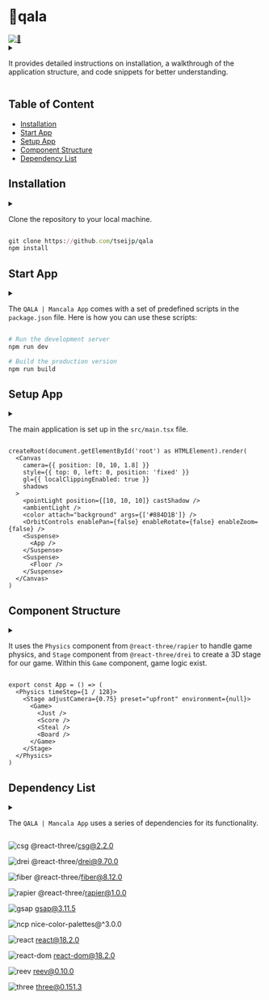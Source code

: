 # 🎨qala

<a href="https://qala.tsei.jp">
  <img alt="🎨" src="https://qala.tsei.jp/readme.gif"></img>
</a>

<details>
<summary>

It provides detailed instructions on installation,
a walkthrough of the application structure, and code snippets for better understanding.

</summary>

インストール方法、アプリケーション構造の説明、コードスニペットなど、詳細な説明を提供します。

</details>

## Table of Content

- [Installation](#installation)
- [Start App](#start-app)
- [Setup App](#setup-app)
- [Component Structure](#component-structure)
- [Dependency List](#dependency-list)

## Installation

<details>
<summary>

Clone the repository to your local machine.

</summary>

ローカルマシンにリポジトリをクローンします。

</details>

```ruby
git clone https://github.com/tseijp/qala
npm install
```

## Start App

<details>
<summary>

The `QALA | Mancala App` comes with a set of predefined scripts in the `package.json` file.
Here is how you can use these scripts:

</summary>

`QALA | Mancala App` には、`package.json` ファイルにあらかじめ定義された一連のスクリプトが付属しています。
以下に各スクリプトが何をするのかの簡単な説明を記載します：

</details>

```ruby
# Run the development server
npm run dev

# Build the production version
npm run build
```

## Setup App

<details>
<summary>

The main application is set up in the `src/main.tsx` file.

</summary>

メインのアプリケーション は `src/main.tsx` ファイルで設定されています。

</details>

```tsx
createRoot(document.getElementById('root') as HTMLElement).render(
  <Canvas
    camera={{ position: [0, 10, 1.8] }}
    style={{ top: 0, left: 0, position: 'fixed' }}
    gl={{ localClippingEnabled: true }}
    shadows
  >
    <pointLight position={[10, 10, 10]} castShadow />
    <ambientLight />
    <color attach="background" args={['#884D1B']} />
    <OrbitControls enablePan={false} enableRotate={false} enableZoom={false} />
    <Suspense>
      <App />
    </Suspense>
    <Suspense>
      <Floor />
    </Suspense>
  </Canvas>
)
```

## Component Structure

<details>
<summary>

It uses the `Physics` component from `@react-three/rapier` to handle game physics,
and `Stage` component from `@react-three/drei` to create a 3D stage for our game.
Within this `Game` component, game logic exist.

</summary>

ゲームの物理を処理するために `@react-three/rapier` の `Physics` コンポーネントを、
ゲームの 3D ステージを作成するために `@react-three/drei` の `Stage` コンポーネントを使用します。
この `Game` コンポーネントの中には、ゲームのロジックが存在します。

</details>

```tsx
export const App = () => (
  <Physics timeStep={1 / 128}>
    <Stage adjustCamera={0.75} preset="upfront" environment={null}>
      <Game>
        <Just />
        <Score />
        <Steal />
        <Board />
      </Game>
    </Stage>
  </Physics>
)
```

## Dependency List

<details>
<summary>

The `QALA | Mancala App` uses a series of dependencies for its functionality.

</summary>

`QALA | Mancala App` は、その機能のために一連の依存関係を使用しています。

</details>

![csg](https://img.shields.io/npm/v/@react-three/csg?style=flat&colorA=000000&colorB=000000)
@react-three/csg@2.2.0

![drei](https://img.shields.io/npm/v/@react-three/drei?style=flat&colorA=000000&colorB=000000)
@react-three/drei@9.70.0

![fiber](https://img.shields.io/npm/v/@react-three/fiber?style=flat&colorA=000000&colorB=000000)
@react-three/fiber@8.12.0

![rapier](https://img.shields.io/npm/v/@react-three/rapier?style=flat&colorA=000000&colorB=000000)
@react-three/rapier@1.0.0

![gsap](https://img.shields.io/npm/v/gsap?style=flat&colorA=000000&colorB=000000)
gsap@3.11.5

![ncp](https://img.shields.io/npm/v/nice-color-palettes?style=flat&colorA=000000&colorB=000000)
nice-color-palettes@^3.0.0

![react](https://img.shields.io/npm/v/react?style=flat&colorA=000000&colorB=000000)
react@18.2.0

![react-dom](https://img.shields.io/npm/v/react-dom?style=flat&colorA=000000&colorB=000000)
react-dom@18.2.0

![reev](https://img.shields.io/npm/v/reev?style=flat&colorA=000000&colorB=000000)
reev@0.10.0

![three](https://img.shields.io/npm/v/three?style=flat&colorA=000000&colorB=000000)
three@0.151.3
